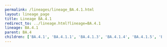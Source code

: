 ```yaml
---
permalink: /lineages/lineage_BA.4.1.html
layout: lineage_page
title: Lineage BA.4.1
redirect_to: ../lineage.html?lineage=BA.4.1
lineage: BA.4.1
parent: BA.4
children: ['BA.4.1', 'BA.4.1.1', 'BA.4.1.3', 'BA.4.1.4', 'BA.4.1.5', 'BA.4.1.6', 'BA.4.1.8', 'BA.4.1.9', 'BA.4.1.10', 'BA.4.1.11']
---
```

